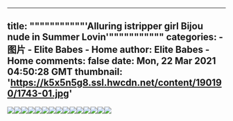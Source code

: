 
---
title: """""""""""'Alluring istripper girl Bijou nude in Summer Lovin'"""""""""""
categories: 
    - 图片
    - Elite Babes - Home
author: Elite Babes - Home
comments: false
date: Mon, 22 Mar 2021 04:50:28 GMT
thumbnail: 'https://k5x5n5g8.ssl.hwcdn.net/content/190190/1743-01.jpg'
---

<div>   
<img src="https://k5x5n5g8.ssl.hwcdn.net/content/190190/1743-01.jpg" referrerpolicy="no-referrer"><img src="https://k5x5n5g8.ssl.hwcdn.net/content/190190/1743-02.jpg" referrerpolicy="no-referrer"><img src="https://k5x5n5g8.ssl.hwcdn.net/content/190190/1743-03.jpg" referrerpolicy="no-referrer"><img src="https://k5x5n5g8.ssl.hwcdn.net/content/190190/1743-04.jpg" referrerpolicy="no-referrer"><img src="https://k5x5n5g8.ssl.hwcdn.net/content/190190/1743-05.jpg" referrerpolicy="no-referrer"><img src="https://k5x5n5g8.ssl.hwcdn.net/content/190190/1743-06.jpg" referrerpolicy="no-referrer"><img src="https://k5x5n5g8.ssl.hwcdn.net/content/190190/1743-07.jpg" referrerpolicy="no-referrer"><img src="https://k5x5n5g8.ssl.hwcdn.net/content/190190/1743-08.jpg" referrerpolicy="no-referrer"><img src="https://k5x5n5g8.ssl.hwcdn.net/content/190190/1743-09.jpg" referrerpolicy="no-referrer"><img src="https://k5x5n5g8.ssl.hwcdn.net/content/190190/1743-10.jpg" referrerpolicy="no-referrer"><img src="https://k5x5n5g8.ssl.hwcdn.net/content/190190/1743-11.jpg" referrerpolicy="no-referrer"><img src="https://k5x5n5g8.ssl.hwcdn.net/content/190190/1743-12.jpg" referrerpolicy="no-referrer"><img src="https://k5x5n5g8.ssl.hwcdn.net/content/190190/1743-13.jpg" referrerpolicy="no-referrer"><img src="https://k5x5n5g8.ssl.hwcdn.net/content/190190/1743-14.jpg" referrerpolicy="no-referrer"><img src="https://k5x5n5g8.ssl.hwcdn.net/content/190190/1743-15.jpg" referrerpolicy="no-referrer">  
</div>
            